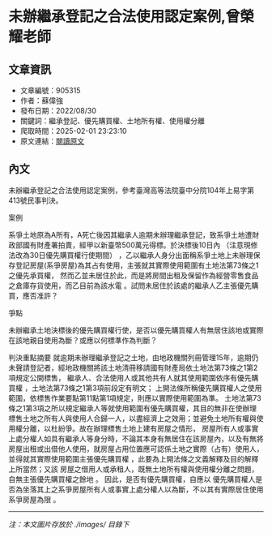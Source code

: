 # 未辦繼承登記之合法使用認定案例,曾榮耀老師

## 文章資訊
- 文章編號：905315
- 作者：蘇偉強
- 發布日期：2022/08/30
- 關鍵詞：繼承登記、優先購買權、土地所有權、使用權分離
- 爬取時間：2025-02-01 23:23:10
- 原文連結：[閱讀原文](https://real-estate.get.com.tw/Columns/detail.aspx?no=905315)

## 內文


未辦繼承登記之合法使用認定案例，參考臺灣高等法院臺中分院104年上易字第413號民事判決。


案例


系爭土地原為A所有，A死亡後因其繼承人逾期未辦理繼承登記，致系爭土地遭財政部國有財產署拍賣，經甲以新臺幣500萬元得標。於決標後10日內
（注意現修法改為30日優先購買權行使期間）
，乙以繼承人身分出面稱系爭土地上未辦理保存登記房屋(系爭房屋)為其占有使用，主張就其實際使用範圍有土地法第73條之1之優先承買權，
然而乙並未居住於此，而是將房間出租及保留作為經營零售食品之倉庫存貨使用，而乙目前為該水電
。試問未居住於該處的繼承人乙主張優先購買，應否准許？


爭點


未辦繼承土地決標後的優先購買權行使，是否以優先購買權人有無居住該地或實際在該地親自使用為斷？或應以何標準作為判斷？


判決重點摘要
就逾期未辦理繼承登記之土地，由地政機關列冊管理15年，逾期仍未聲請登記者，經地政機關將該土地清冊移請國有財產局依土地法第73條之1第2項規定公開標售，
繼承人、合法使用人或其他共有人就其使用範圍依序有優先購買權
，土地法第73條之1第3項前段定有明文；
上開法條所稱優先購買權人之使用範圍，依標售作業要點第11點第1項規定，則應以實際使用範圍為準。
土地法第73條之1第3項之所以規定繼承人等就使用範圍有優先購買權，其目的無非在使辦理標售土地之所有人與使用人合歸一人，以盡經濟上之效用；並避免土地所有權與使用權分離，以杜紛爭。故在辦理標售土地上建有房屋之情形，
房屋所有人或事實上處分權人如具有繼承人等身分時，不論其本身有無居住在該房屋內，以及有無將房屋出租或出借他人使用，就房屋占用位置應可認係土地之實際（占有）使用人，並得就其實際使用範圍主張優先購買權
，此要為上開法條之文義解釋及目的解釋上所當然；又該
房屋之借用人或承租人，既無土地所有權與使用權分離之問題，自無主張優先購買權之餘地
。
因此，是否有優先購買權，自應以
優先購買權人是否為坐落其上之系爭房屋所有人或事實上處分權人以為斷，不以其有實際居住使用系爭房屋為限
。

---
*注：本文圖片存放於 ./images/ 目錄下*
